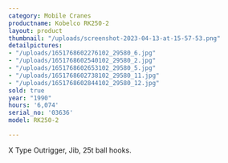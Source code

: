 ```yaml
---
category: Mobile Cranes
productname: Kobelco RK250-2
layout: product
thumbnail: "/uploads/screenshot-2023-04-13-at-15-57-53.png"
detailpictures:
- "/uploads/1651768602276102_29580_6.jpg"
- "/uploads/1651768602540102_29580_2.jpg"
- "/uploads/1651768602653102_29580_5.jpg"
- "/uploads/1651768602738102_29580_11.jpg"
- "/uploads/1651768602844102_29580_12.jpg"
sold: true
year: "1990"
hours: '6,074'
serial_no: '03636'
model: RK250-2

---
```

X Type Outrigger, Jib, 25t ball hooks.